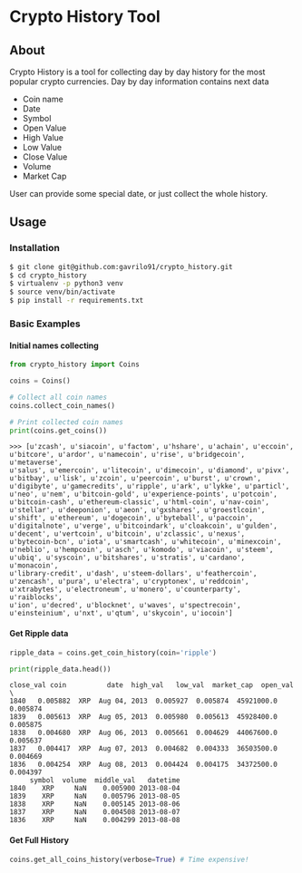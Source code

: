 # Crypto History Tool

## About

Crypto History is a tool for collecting day by day history for the most
popular crypto currencies. Day by day information contains next data

* Coin name
* Date
* Symbol
* Open Value
* High Value
* Low Value
* Close Value
* Volume
* Market Cap

User can provide some special date, or just collect the whole history.

## Usage

### Installation

```bash
$ git clone git@github.com:gavrilo91/crypto_history.git
$ cd crypto_history
$ virtualenv -p python3 venv
$ source venv/bin/activate
$ pip install -r requirements.txt
```

### Basic Examples

#### Initial names collecting

```python
from crypto_history import Coins

coins = Coins()

# Collect all coin names
coins.collect_coin_names()

# Print collected coin names
print(coins.get_coins())
```

```console
>>> [u'zcash', u'siacoin', u'factom', u'hshare', u'achain', u'eccoin',
u'bitcore', u'ardor', u'namecoin', u'rise', u'bridgecoin', u'metaverse',
u'salus', u'emercoin', u'litecoin', u'dimecoin', u'diamond', u'pivx',
u'bitbay', u'lisk', u'zcoin', u'peercoin', u'burst', u'crown',
u'digibyte', u'gamecredits', u'ripple', u'ark', u'lykke', u'particl',
u'neo', u'nem', u'bitcoin-gold', u'experience-points', u'potcoin',
u'bitcoin-cash', u'ethereum-classic', u'html-coin', u'nav-coin',
u'stellar', u'deeponion', u'aeon', u'gxshares', u'groestlcoin',
u'shift', u'ethereum', u'dogecoin', u'byteball', u'paccoin',
u'digitalnote', u'verge', u'bitcoindark', u'cloakcoin', u'gulden',
u'decent', u'vertcoin', u'bitcoin', u'zclassic', u'nexus',
u'bytecoin-bcn', u'iota', u'smartcash', u'whitecoin', u'minexcoin',
u'neblio', u'hempcoin', u'asch', u'komodo', u'viacoin', u'steem',
u'ubiq', u'syscoin', u'bitshares', u'stratis', u'cardano', u'monacoin',
u'library-credit', u'dash', u'steem-dollars', u'feathercoin',
u'zencash', u'pura', u'electra', u'cryptonex', u'reddcoin',
u'xtrabytes', u'electroneum', u'monero', u'counterparty', u'raiblocks',
u'ion', u'decred', u'blocknet', u'waves', u'spectrecoin',
u'einsteinium', u'nxt', u'qtum', u'skycoin', u'iocoin']
```

#### Get Ripple data

```python
ripple_data = coins.get_coin_history(coin='ripple')

print(ripple_data.head())
```

```cosole
close_val coin          date  high_val   low_val  market_cap  open_val  \
1840   0.005882  XRP  Aug 04, 2013  0.005927  0.005874  45921000.0  0.005874   
1839   0.005613  XRP  Aug 05, 2013  0.005980  0.005613  45928400.0  0.005875   
1838   0.004680  XRP  Aug 06, 2013  0.005661  0.004629  44067600.0  0.005637   
1837   0.004417  XRP  Aug 07, 2013  0.004682  0.004333  36503500.0  0.004669   
1836   0.004254  XRP  Aug 08, 2013  0.004424  0.004175  34372500.0  0.004397   
     symbol  volume  middle_val   datetime  
1840    XRP     NaN    0.005900 2013-08-04  
1839    XRP     NaN    0.005796 2013-08-05  
1838    XRP     NaN    0.005145 2013-08-06  
1837    XRP     NaN    0.004508 2013-08-07  
1836    XRP     NaN    0.004299 2013-08-08  
```

#### Get Full History

```python
coins.get_all_coins_history(verbose=True) # Time expensive!
```